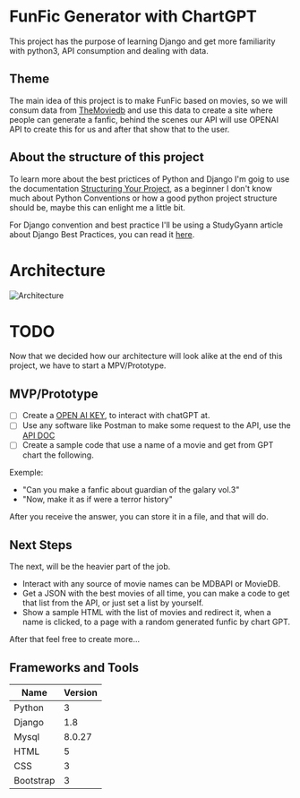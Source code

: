 # FunFic Generator with ChartGPT

This project has the purpose of learning Django and get more familiarity with python3, API consumption and dealing with data. 

## Theme

The main idea of this project is to make FunFic based on movies, so we will consum data from 
[TheMoviedb](https://www.themoviedb.org/) and use this data to create a site where people can generate a fanfic, behind the scenes our API will use OPENAI API to create this for us and after that show that to the user. 

## About the structure of this project

To learn more about the best prictices of Python and Django I'm goig to use the documentation [Structuring Your Project](https://docs.python-guide.org/writing/structure/), as a beginner I don't know much about Python Conventions or how a good python project structure should be, maybe this can enlight me a little bit. 

For Django convention and best practice I'll be using a StudyGyann article about Django Best Practices, you can read it [here](https://studygyaan.com/django/best-practice-to-structure-django-project-directories-and-files#:~:text=The%20way%20I%20like%20to,content%20in%20the%20media%20folder.&text=If%20playback%20doesn't%20begin%20shortly%2C%20try%20restarting%20your%20device.).


# Architecture

![Architecture](https://raw.githubusercontent.com/rafaelcmonteiro/movie_mania/main/fanfic_generator.png)

# TODO

Now that we decided how our architecture will look alike at the end of this project, we have to start a MPV/Prototype.

## MVP/Prototype

- [ ] Create a [OPEN AI KEY](https://platform.openai.com/docs/api-reference/authentication), to interact with chatGPT at.
- [ ] Use any software like Postman to make some request to the API, use the [API DOC](https://platform.openai.com/docs/api-reference/chat)
- [ ] Create a sample code that use a name of a movie and get from GPT chart the following. 

Exemple:

- "Can you make a fanfic about guardian of the galary vol.3"
- "Now, make it as if were a terror history"

After you receive the answer, you can store it in a file, and that will do.

## Next Steps

The next, will be the heavier part of the job. 
- Interact with any source of movie names can be MDBAPI or MovieDB.
- Get a JSON with the best movies of all time, you can make a code to get that list from the API, or just set a list by yourself.
- Show a sample HTML with the list of movies and redirect it, when a name is clicked, to a page with a random generated funfic by chart GPT.

After that feel free to create more...

## Frameworks and Tools

|Name |Version|
|-----|--------|
|Python|3       |
|Django  |1.8   |
|Mysql  |8.0.27 |
|HTML  |5   |
|CSS  |3   |
|Bootstrap  |3  |